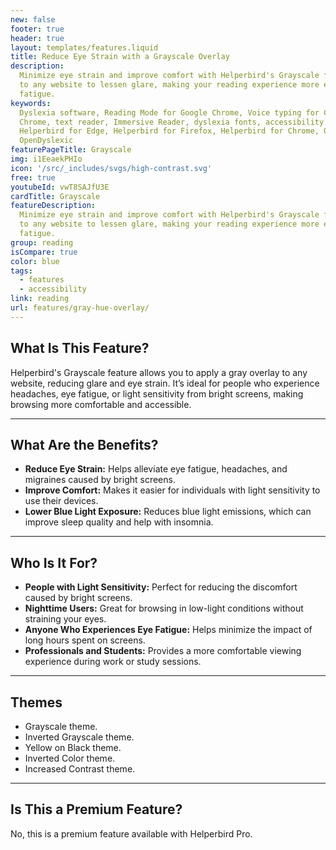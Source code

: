 ```yaml
---
new: false
footer: true
header: true
layout: templates/features.liquid
title: Reduce Eye Strain with a Grayscale Overlay
description:
  Minimize eye strain and improve comfort with Helperbird's Grayscale feature. Apply a gray overlay
  to any website to lessen glare, making your reading experience more enjoyable and reducing visual
  fatigue.
keywords:
  Dyslexia software, Reading Mode for Google Chrome, Voice typing for Chrome, Text to speech for
  Chrome, text reader, Immersive Reader, dyslexia fonts, accessibility software, dyslexia software,
  Helperbird for Edge, Helperbird for Firefox, Helperbird for Chrome, Opendyslexic for Chrome,
  OpenDyslexic
featurePageTitle: Grayscale
img: i1EeaekPHIo
icon: '/src/_includes/svgs/high-contrast.svg'
free: true
youtubeId: vwT8SAJfU3E
cardTitle: Grayscale
featureDescription:
  Minimize eye strain and improve comfort with Helperbird's Grayscale feature. Apply a gray overlay
  to any website to lessen glare, making your reading experience more enjoyable and reducing visual
  fatigue.
group: reading
isCompare: true 
color: blue
tags:
  - features
  - accessibility
link: reading
url: features/gray-hue-overlay/
---
```



## What Is This Feature?

Helperbird's Grayscale feature allows you to apply a gray overlay to any website, reducing glare and eye strain. It’s ideal for people who experience headaches, eye fatigue, or light sensitivity from bright screens, making browsing more comfortable and accessible.

---

## What Are the Benefits?

- **Reduce Eye Strain:** Helps alleviate eye fatigue, headaches, and migraines caused by bright screens.  
- **Improve Comfort:** Makes it easier for individuals with light sensitivity to use their devices.  
- **Lower Blue Light Exposure:** Reduces blue light emissions, which can improve sleep quality and help with insomnia.  

---

## Who Is It For?

- **People with Light Sensitivity:** Perfect for reducing the discomfort caused by bright screens.  
- **Nighttime Users:** Great for browsing in low-light conditions without straining your eyes.  
- **Anyone Who Experiences Eye Fatigue:** Helps minimize the impact of long hours spent on screens.  
- **Professionals and Students:** Provides a more comfortable viewing experience during work or study sessions.

---

## Themes

- Grayscale theme.  
- Inverted Grayscale theme.  
- Yellow on Black theme.  
- Inverted Color theme.  
- Increased Contrast theme.  

---

## Is This a Premium Feature?

No, this is a premium feature available with Helperbird Pro.
